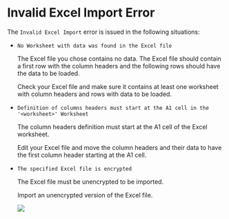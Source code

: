 # Invalid Excel Import Error

The `Invalid Excel Import` error is issued in the following situations:

* `No Worksheet with data was found in the Excel file`

  The Excel file you chose contains no data. The Excel file should contain a first row with the column headers and the following rows should have the data to be loaded.

  Check your Excel file and make sure it contains at least one worksheet with column headers and rows with data to be loaded.

* `Definition of columns headers must start at the A1 cell in the '<worksheet>' Worksheet`

  The column headers definition must start at the A1 cell of the Excel worksheet.

  Edit your Excel file and move the column headers and their data to have the first column header starting at the A1 cell.

* `The specified Excel file is encrypted`

  The Excel file must be unencrypted to be imported.

  Import an unencrypted version of the Excel file.

  ![](../../../../.gitbook/assets/invalid-excel-import.png)

